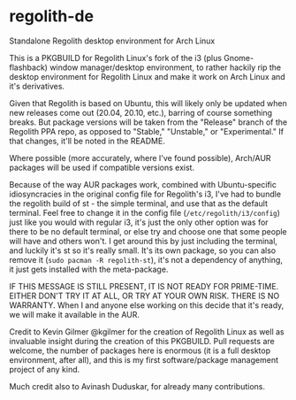 # regolith-de
Standalone Regolith desktop environment for Arch Linux

This is a PKGBUILD for Regolith Linux's fork of the i3 (plus Gnome-flashback) window manager/desktop environment, to rather hackily rip the desktop environment for Regolith Linux and make it work on Arch Linux and it's derivatives. 

Given that Regolith is based on Ubuntu, this will likely only be updated when new releases come out (20.04, 20.10, etc.), barring of course something breaks. But package versions will be taken from the "Release" branch of the Regolith PPA repo, as opposed to "Stable," "Unstable," or "Experimental." If that changes, it'll be noted in the README.

Where possible (more accurately, where I've found possible), Arch/AUR packages will be used if compatible versions exist. 

Because of the way AUR packages work, combined with Ubuntu-specific idiosyncracies in the original config file for Regolith's i3, I've had to bundle the regolith build of st - the simple terminal, and use that as the default terminal. Feel free to change it in the config file (`/etc/regolith/i3/config`) just like you would with regular i3, it's just the only other option was for there to be no default terminal, or else try and choose one that some people will have and others won't. I get around this by just including the terminal, and luckily it's st so it's really small. It's its own package, so you can also remove it (`sudo pacman -R regolith-st`), it's not a dependency of anything, it just gets installed with the meta-package. 

IF THIS MESSAGE IS STILL PRESENT, IT IS NOT READY FOR PRIME-TIME. EITHER DON'T TRY IT AT ALL, OR TRY AT YOUR OWN RISK. THERE IS NO WARRANTY. When I and anyone else working on this decide that it's ready, we will make it available in the AUR. 

Credit to Kevin Gilmer @kgilmer for the creation of Regolith Linux as well as invaluable insight during the creation of this PKGBUILD. 
Pull requests are welcome, the number of packages here is enormous (it is a full desktop environment, after all), and this is my first software/package management project of any kind. 

Much credit also to Avinash Duduskar, for already many contributions. 
